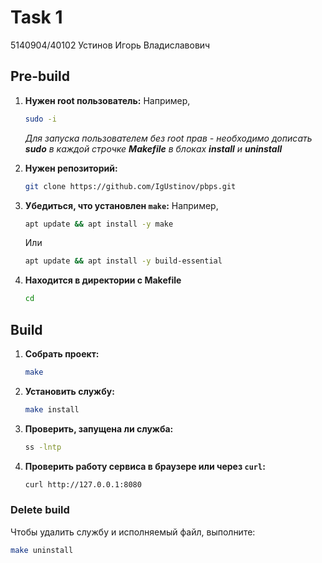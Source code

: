 # Task 1
5140904/40102 Устинов Игорь Владиславович 

## Pre-build

1. **Нужен root пользователь:**
   Например,
   ```sh
   sudo -i
   ```

   _Для запуска пользователем без root прав - необходимо дописать **sudo** в каждой строчке **Makefile** в блоках **install** и **uninstall**_
   
2. **Нужен репозиторий:**
   ```sh
   git clone https://github.com/IgUstinov/pbps.git
   ```

3. **Убедиться, что установлен `make`:**
   Например,
   ```sh
   apt update && apt install -y make
   ```
   Или
   ```sh
   apt update && apt install -y build-essential
   ```

4. **Находится в директории с Makefile**
   
   ```sh
   cd
   ```

## Build

1. **Собрать проект:**
   ```sh
   make
   ```

2. **Установить службу:**
   ```sh
   make install
   ```

3. **Проверить, запущена ли служба:**
   ```sh
   ss -lntp
   ```

6. **Проверить работу сервиса в браузере или через `curl`:**
   ```sh
   curl http://127.0.0.1:8080
   ```

### Delete build

Чтобы удалить службу и исполняемый файл, выполните:

```sh
make uninstall
```
